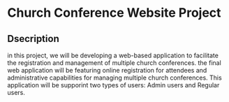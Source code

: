 # Church Conference Website Project
## Dsecription
in this project, we will be developing a web-based application to facilitate the registration and management of multiple church conferences.
the final web application will be featuring online registration for attendees and administrative capabilities for managing multiple church conferences. This application will be supporint two types of users: Admin users and Regular users.
